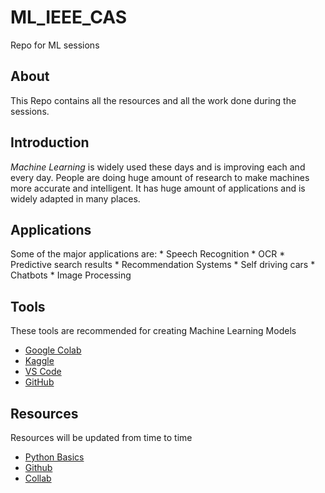 # ML_IEEE_CAS
Repo for ML sessions

## About
This Repo contains all the resources and all the work done during the sessions.

## Introduction
*Machine Learning* is widely used these days and is improving each and every day. People are doing huge amount of research to make machines more accurate and intelligent.
It has huge amount of applications and is widely adapted in many places.

## Applications
Some of the major applications are:
    * Speech Recognition
    * OCR
    * Predictive search results
    * Recommendation Systems
    * Self driving cars
    * Chatbots
    * Image Processing
 
## Tools 
These tools are recommended for creating Machine Learning Models
   * [Google Colab](https://colab.research.google.com/notebooks/intro.ipynb#recent=true)
   * [Kaggle](https://www.kaggle.com/)
   * [VS Code](https://www.kaggle.com/)
   * [GitHub](https://github.com/)

## Resources
Resources will be updated from time to time    
   * [Python Basics](https://www.youtube.com/watch?v=QXeEoD0pB3E&list=PLsyeobzWxl7poL9JTVyndKe62ieoN-MZ3)
   * [Github](https://www.youtube.com/watch?v=BCQHnlnPusY&list=PLRqwX-V7Uu6ZF9C0YMKuns9sLDzK6zoiV)
   * [Collab](https://colab.research.google.com/github/cs231n/cs231n.github.io/blob/master/python-colab.ipynb#scrollTo=RWdbaGigL9hU)

